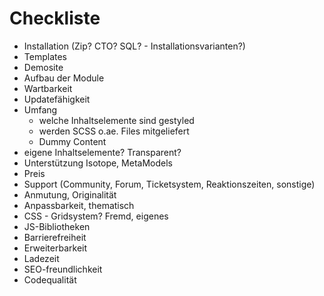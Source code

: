 # Checkliste

* Installation (Zip? CTO? SQL? - Installationsvarianten?)
* Templates
* Demosite
* Aufbau der Module
* Wartbarkeit
* Updatefähigkeit
* Umfang
  * welche Inhaltselemente sind gestyled
  * werden SCSS o.ae. Files mitgeliefert
  * Dummy Content
* eigene Inhaltselemente? Transparent?
* Unterstützung Isotope, MetaModels
* Preis
* Support (Community, Forum, Ticketsystem, Reaktionszeiten, sonstige)
* Anmutung, Originalität
* Anpassbarkeit, thematisch
* CSS - Gridsystem? Fremd, eigenes
* JS-Bibliotheken
* Barrierefreiheit
* Erweiterbarkeit
* Ladezeit
* SEO-freundlichkeit
* Codequalität
